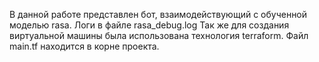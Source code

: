 В данной работе представлен бот, взаимодействующий с обученной моделью rasa.
Логи в файле rasa_debug.log
Так же для создания виртуальной машины была использована технология terraform. Файл main.tf  находится в корне проекта.
